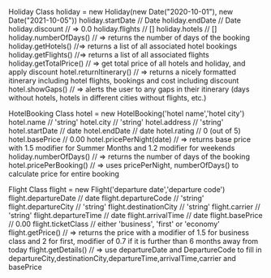 Holiday Class
holiday = new Holiday(new Date("2020-10-01"), new Date("2021-10-05"))
holiday.startDate // Date
holiday.endDate // Date
holiday.discount // => 0.0
holiday.flights // []
holiday.hotels // []
holiday.numberOfDays() // => returns the number of days of the booking
holiday.getHotels() //=> returns a list of all associated hotel bookings
holiday.getFlights() //=> returns a list of all associated flights
holiday.getTotalPrice() // => get total price of all hotels and holiday, and apply discount
hotel.returnItinerary() // => returns a nicely formatted itinerary including hotel flights, bookings and cost including discount
hotel.showGaps() // => alerts the user to any gaps in their itinerary (days without hotels, hotels in different cities without flights, etc.)

HotelBooking Class
hotel = new HotelBooking('hotel name','hotel city')
hotel.name // 'string'
hotel.city // 'string'
hotel.address // 'string'
hotel.startDate // date
hotel.endDate // date
hotel.rating // 0 (out of 5)
hotel.basePrice // 0.00
hotel.pricePerNight(date) 
// => returns base price with 1.5 modifier for Summer Months and 1.2 modifier for weekends
holiday.numberOfDays() // => returns the number of days of the booking
hotel.pricePerBooking() // => uses pricePerNight, numberOfDays() to calculate price for entire booking

Flight Class
flight = new Flight('departure date','departure code') 
flight.departureDate // date
flight.departureCode // 'string'
flight.departureCity // 'string'
flight.destinationCity // 'string'
flight.carrier // 'string'
flight.departureTime // date
flight.arrivalTime // date
flight.basePrice // 0.00
flight.ticketClass // either 'business', 'first' or 'economy'
flight.getPrice() // => returns the price with a modifier of 1.5 for business class and 2 for first, modifier of 0.7 if it is further than 6 months away from today
flight.getDetails() 
// => use departureDate and DepartureCode to fill in departureCity,destinationCity,departureTime,arrivalTime,carrier and basePrice
